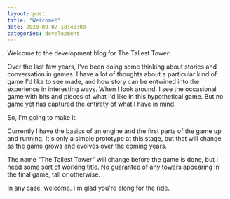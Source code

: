 ```yaml
---
layout: post
title: "Welcome!"
date: 2020-09-07 18:40:00
categories: development
---
```

Welcome to the development blog for The Tallest Tower!

Over the last few years, I've been doing some thinking about stories and conversation in games. I have a lot of thoughts about a particular kind of game I'd like to see made, and how story can be entwined into the experience in interesting ways. When I look around, I see the occasional game with bits and pieces of what I'd like in this hypothetical game. But no game yet has captured the entirety of what I have in mind.

So, I'm going to make it.

Currently I have the basics of an engine and the first parts of the game up and running. It's only a simple prototype at this
stage, but that will change as the game grows and evolves over the coming years.

The name "The Tallest Tower" will change before the game is done, but I need some sort of working title. No guarantee of any towers appearing in the final game, tall or otherwise.

In any case, welcome. I'm glad you're along for the ride.
